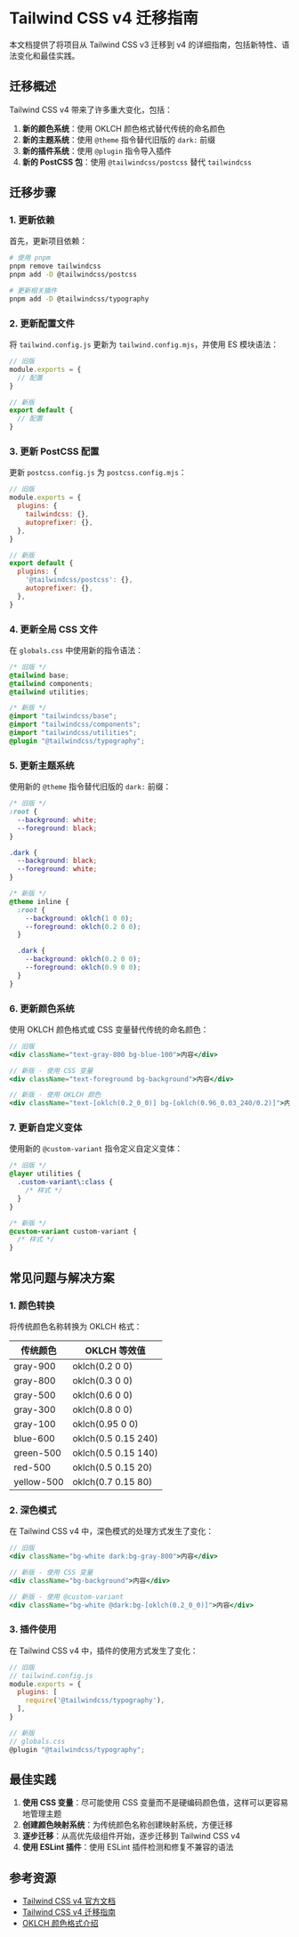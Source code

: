 # Tailwind CSS v4 迁移指南

本文档提供了将项目从 Tailwind CSS v3 迁移到 v4 的详细指南，包括新特性、语法变化和最佳实践。

## 迁移概述

Tailwind CSS v4 带来了许多重大变化，包括：

1. **新的颜色系统**：使用 OKLCH 颜色格式替代传统的命名颜色
2. **新的主题系统**：使用 `@theme` 指令替代旧版的 `dark:` 前缀
3. **新的插件系统**：使用 `@plugin` 指令导入插件
4. **新的 PostCSS 包**：使用 `@tailwindcss/postcss` 替代 `tailwindcss`

## 迁移步骤

### 1. 更新依赖

首先，更新项目依赖：

```bash
# 使用 pnpm
pnpm remove tailwindcss
pnpm add -D @tailwindcss/postcss

# 更新相关插件
pnpm add -D @tailwindcss/typography
```

### 2. 更新配置文件

将 `tailwind.config.js` 更新为 `tailwind.config.mjs`，并使用 ES 模块语法：

```js
// 旧版
module.exports = {
  // 配置
}

// 新版
export default {
  // 配置
}
```

### 3. 更新 PostCSS 配置

更新 `postcss.config.js` 为 `postcss.config.mjs`：

```js
// 旧版
module.exports = {
  plugins: {
    tailwindcss: {},
    autoprefixer: {},
  },
}

// 新版
export default {
  plugins: {
    '@tailwindcss/postcss': {},
    autoprefixer: {},
  },
}
```

### 4. 更新全局 CSS 文件

在 `globals.css` 中使用新的指令语法：

```css
/* 旧版 */
@tailwind base;
@tailwind components;
@tailwind utilities;

/* 新版 */
@import "tailwindcss/base";
@import "tailwindcss/components";
@import "tailwindcss/utilities";
@plugin "@tailwindcss/typography";
```

### 5. 更新主题系统

使用新的 `@theme` 指令替代旧版的 `dark:` 前缀：

```css
/* 旧版 */
:root {
  --background: white;
  --foreground: black;
}

.dark {
  --background: black;
  --foreground: white;
}

/* 新版 */
@theme inline {
  :root {
    --background: oklch(1 0 0);
    --foreground: oklch(0.2 0 0);
  }

  .dark {
    --background: oklch(0.2 0 0);
    --foreground: oklch(0.9 0 0);
  }
}
```

### 6. 更新颜色系统

使用 OKLCH 颜色格式或 CSS 变量替代传统的命名颜色：

```jsx
// 旧版
<div className="text-gray-800 bg-blue-100">内容</div>

// 新版 - 使用 CSS 变量
<div className="text-foreground bg-background">内容</div>

// 新版 - 使用 OKLCH 颜色
<div className="text-[oklch(0.2_0_0)] bg-[oklch(0.96_0.03_240/0.2)]">内容</div>
```

### 7. 更新自定义变体

使用新的 `@custom-variant` 指令定义自定义变体：

```css
/* 旧版 */
@layer utilities {
  .custom-variant\:class {
    /* 样式 */
  }
}

/* 新版 */
@custom-variant custom-variant {
  /* 样式 */
}
```

## 常见问题与解决方案

### 1. 颜色转换

将传统颜色名称转换为 OKLCH 格式：

| 传统颜色 | OKLCH 等效值 |
|---------|-------------|
| gray-900 | oklch(0.2 0 0) |
| gray-800 | oklch(0.3 0 0) |
| gray-500 | oklch(0.6 0 0) |
| gray-300 | oklch(0.8 0 0) |
| gray-100 | oklch(0.95 0 0) |
| blue-600 | oklch(0.5 0.15 240) |
| green-500 | oklch(0.5 0.15 140) |
| red-500 | oklch(0.5 0.15 20) |
| yellow-500 | oklch(0.7 0.15 80) |

### 2. 深色模式

在 Tailwind CSS v4 中，深色模式的处理方式发生了变化：

```jsx
// 旧版
<div className="bg-white dark:bg-gray-800">内容</div>

// 新版 - 使用 CSS 变量
<div className="bg-background">内容</div>

// 新版 - 使用 @custom-variant
<div className="bg-white @dark:bg-[oklch(0.2_0_0)]">内容</div>
```

### 3. 插件使用

在 Tailwind CSS v4 中，插件的使用方式发生了变化：

```js
// 旧版
// tailwind.config.js
module.exports = {
  plugins: [
    require('@tailwindcss/typography'),
  ],
}

// 新版
// globals.css
@plugin "@tailwindcss/typography";
```

## 最佳实践

1. **使用 CSS 变量**：尽可能使用 CSS 变量而不是硬编码颜色值，这样可以更容易地管理主题
2. **创建颜色映射系统**：为传统颜色名称创建映射系统，方便迁移
3. **逐步迁移**：从高优先级组件开始，逐步迁移到 Tailwind CSS v4
4. **使用 ESLint 插件**：使用 ESLint 插件检测和修复不兼容的语法

## 参考资源

- [Tailwind CSS v4 官方文档](https://tailwindcss.com/docs)
- [Tailwind CSS v4 迁移指南](https://tailwindcss.com/docs/upgrade-guide)
- [OKLCH 颜色格式介绍](https://evilmartians.com/chronicles/oklch-in-css-why-quit-rgb-hsl)
